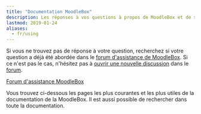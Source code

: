 ```yaml
---
title: "Documentation MoodleBox"
description: Les réponses à vos questions à propos de MoodleBox et de son utilisation. Utilisez le forum de discussion.
lastmod: 2019-01-24
aliases:
  - fr/using
---
```


<!-- La MoodleBox est un dispositif mobile indépendant d'Internet qui fournit un environnement d'apprentissage Moodle complet pour des activités d'apprentissage et pour partager des fichiers. -->

Si vous ne trouvez pas de réponse à votre question, recherchez si votre question a déjà été abordée dans le [forum d'assistance de MoodleBox][1]. Si ce n'est pas le cas, n'hésitez pas à [ouvrir une nouvelle discussion][1] dans le [forum][1].

<p class="text-center"><a href="https://discuss.moodlebox.net/" class="btn btn-template-main btn-lg">Forum d'assistance MoodleBox</a></p>

Vous trouvez ci-dessous les pages les plus courantes et les plus utiles de la documentation de la MoodleBox. Il est aussi possible de rechercher dans toute la documentation.

 [1]: https://discuss.moodlebox.net/
